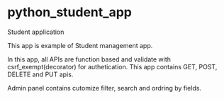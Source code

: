 # python_student_app
Student application

This app is example of Student management app.

In this app, all APIs are function based and validate with csrf_exempt(decorator) for authetication. 
This app contains GET, POST, DELETE and PUT apis.

Admin panel contains cutomize filter, search and ordring by fields.
